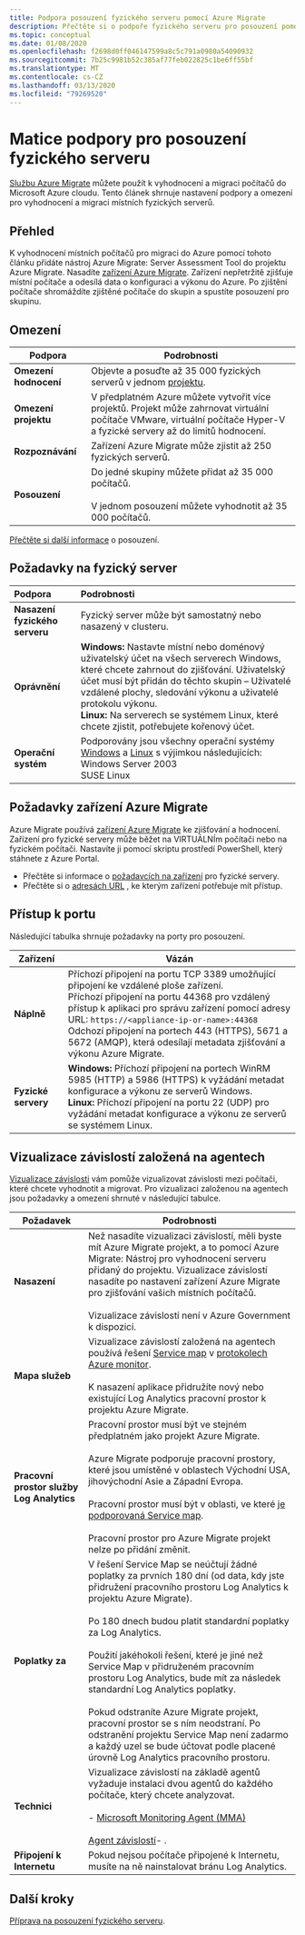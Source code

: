 ```yaml
---
title: Podpora posouzení fyzického serveru pomocí Azure Migrate
description: Přečtěte si o podpoře fyzického serveru pro posouzení pomocí Azure Migrate.
ms.topic: conceptual
ms.date: 01/08/2020
ms.openlocfilehash: f2698d0ff046147599a8c5c791a0980a54090932
ms.sourcegitcommit: 7b25c9981b52c385af77feb022825c1be6ff55bf
ms.translationtype: MT
ms.contentlocale: cs-CZ
ms.lasthandoff: 03/13/2020
ms.locfileid: "79269520"
---
```

# <a name="support-matrix-for-physical-server-assessment"></a>Matice podpory pro posouzení fyzického serveru 

[Službu Azure Migrate](migrate-overview.md) můžete použít k vyhodnocení a migraci počítačů do Microsoft Azure cloudu. Tento článek shrnuje nastavení podpory a omezení pro vyhodnocení a migraci místních fyzických serverů.


## <a name="overview"></a>Přehled

K vyhodnocení místních počítačů pro migraci do Azure pomocí tohoto článku přidáte nástroj Azure Migrate: Server Assessment Tool do projektu Azure Migrate. Nasadíte [zařízení Azure Migrate](migrate-appliance.md). Zařízení nepřetržitě zjišťuje místní počítače a odesílá data o konfiguraci a výkonu do Azure. Po zjištění počítače shromáždíte zjištěné počítače do skupin a spustíte posouzení pro skupinu.

## <a name="limitations"></a>Omezení

**Podpora** | **Podrobnosti**
--- | ---
**Omezení hodnocení**| Objevte a posuďte až 35 000 fyzických serverů v jednom [projektu](migrate-support-matrix.md#azure-migrate-projects).
**Omezení projektu** | V předplatném Azure můžete vytvořit více projektů. Projekt může zahrnovat virtuální počítače VMware, virtuální počítače Hyper-V a fyzické servery až do limitů hodnocení.
**Rozpoznávání** | Zařízení Azure Migrate může zjistit až 250 fyzických serverů.
**Posouzení** | Do jedné skupiny můžete přidat až 35 000 počítačů.<br/><br/> V jednom posouzení můžete vyhodnotit až 35 000 počítačů.

[Přečtěte si další informace](concepts-assessment-calculation.md) o posouzení.




## <a name="physical-server-requirements"></a>Požadavky na fyzický server

| **Podpora**                | **Podrobnosti**               
| :-------------------       | :------------------- |
| **Nasazení fyzického serveru**       | Fyzický server může být samostatný nebo nasazený v clusteru. |
| **Oprávnění**           | **Windows:** Nastavte místní nebo doménový uživatelský účet na všech serverech Windows, které chcete zahrnout do zjišťování. Uživatelský účet musí být přidán do těchto skupin – Uživatelé vzdálené plochy, sledování výkonu a uživatelé protokolu výkonu. <br/> **Linux:** Na serverech se systémem Linux, které chcete zjistit, potřebujete kořenový účet. |
| **Operační systém** | Podporovány jsou všechny operační systémy [Windows](https://support.microsoft.com/help/2721672/microsoft-server-software-support-for-microsoft-azure-virtual-machines) a [Linux](https://docs.microsoft.com/azure/virtual-machines/linux/endorsed-distros) s výjimkou následujících:<br/> Windows Server 2003 <br/> SUSE Linux|


## <a name="azure-migrate-appliance-requirements"></a>Požadavky zařízení Azure Migrate

Azure Migrate používá [zařízení Azure Migrate](migrate-appliance.md) ke zjišťování a hodnocení. Zařízení pro fyzické servery může běžet na VIRTUÁLNÍm počítači nebo na fyzickém počítači. Nastavíte ji pomocí skriptu prostředí PowerShell, který stáhnete z Azure Portal.

- Přečtěte si informace o [požadavcích na zařízení](migrate-appliance.md#appliance---physical) pro fyzické servery.
- Přečtěte si o [adresách URL](migrate-appliance.md#url-access) , ke kterým zařízení potřebuje mít přístup.

## <a name="port-access"></a>Přístup k portu

Následující tabulka shrnuje požadavky na porty pro posouzení.

**Zařízení** | **Vázán**
--- | ---
**Náplně** | Příchozí připojení na portu TCP 3389 umožňující připojení ke vzdálené ploše zařízení.<br/> Příchozí připojení na portu 44368 pro vzdálený přístup k aplikaci pro správu zařízení pomocí adresy URL: ``` https://<appliance-ip-or-name>:44368 ```<br/> Odchozí připojení na portech 443 (HTTPS), 5671 a 5672 (AMQP), která odesílají metadata zjišťování a výkonu Azure Migrate.
**Fyzické servery** | **Windows:** Příchozí připojení na portech WinRM 5985 (HTTP) a 5986 (HTTPS) k vyžádání metadat konfigurace a výkonu ze serverů Windows. <br/> **Linux:**  Příchozí připojení na portu 22 (UDP) pro vyžádání metadat konfigurace a výkonu ze serverů se systémem Linux. |

## <a name="agent-based-dependency-visualization"></a>Vizualizace závislostí založená na agentech

[Vizualizace závislosti](concepts-dependency-visualization.md) vám pomůže vizualizovat závislosti mezi počítači, které chcete vyhodnotit a migrovat. Pro vizualizaci založenou na agentech jsou požadavky a omezení shrnuté v následující tabulce.


**Požadavek** | **Podrobnosti**
--- | ---
**Nasazení** | Než nasadíte vizualizaci závislostí, měli byste mít Azure Migrate projekt, a to pomocí Azure Migrate: Nástroj pro vyhodnocení serveru přidaný do projektu. Vizualizace závislostí nasadíte po nastavení zařízení Azure Migrate pro zjišťování vašich místních počítačů.<br/><br/> Vizualizace závislostí není v Azure Government k dispozici.
**Mapa služeb** | Vizualizace závislostí založená na agentech používá řešení [Service map](https://docs.microsoft.com/azure/operations-management-suite/operations-management-suite-service-map) v [protokolech Azure monitor](https://docs.microsoft.com/azure/log-analytics/log-analytics-overview).<br/><br/> K nasazení aplikace přidružíte nový nebo existující Log Analytics pracovní prostor k projektu Azure Migrate.
**Pracovní prostor služby Log Analytics** | Pracovní prostor musí být ve stejném předplatném jako projekt Azure Migrate.<br/><br/> Azure Migrate podporuje pracovní prostory, které jsou umístěné v oblastech Východní USA, jihovýchodní Asie a Západní Evropa.<br/><br/>  Pracovní prostor musí být v oblasti, ve které [je podporovaná Service map](https://docs.microsoft.com/azure/azure-monitor/insights/vminsights-enable-overview#prerequisites).<br/><br/> Pracovní prostor pro Azure Migrate projekt nelze po přidání změnit.
**Poplatky za** | V řešení Service Map se neúčtují žádné poplatky za prvních 180 dní (od data, kdy jste přidružení pracovního prostoru Log Analytics k projektu Azure Migrate).<br/><br/> Po 180 dnech budou platit standardní poplatky za Log Analytics.<br/><br/> Použití jakéhokoli řešení, které je jiné než Service Map v přidruženém pracovním prostoru Log Analytics, bude mít za následek standardní Log Analytics poplatky.<br/><br/> Pokud odstraníte Azure Migrate projekt, pracovní prostor se s ním neodstraní. Po odstranění projektu Service Map není zadarmo a každý uzel se bude účtovat podle placené úrovně Log Analytics pracovního prostoru.
**Technici** | Vizualizace závislostí na základě agentů vyžaduje instalaci dvou agentů do každého počítače, který chcete analyzovat.<br/><br/> - [Microsoft Monitoring Agent (MMA)](https://docs.microsoft.com/azure/log-analytics/log-analytics-agent-windows)<br/><br/> [Agent závislostí](https://docs.microsoft.com/azure/azure-monitor/platform/agents-overview#dependency-agent)- . 
**Připojení k Internetu** | Pokud nejsou počítače připojené k Internetu, musíte na ně nainstalovat bránu Log Analytics.

## <a name="next-steps"></a>Další kroky

[Příprava na posouzení fyzického serveru](tutorial-prepare-physical.md).
